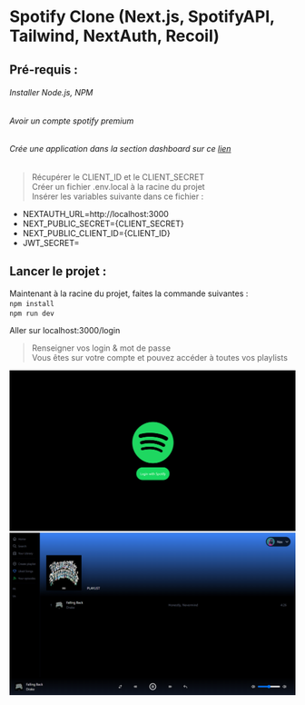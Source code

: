 # **Spotify Clone** (Next.js, SpotifyAPI, Tailwind, NextAuth, Recoil)

## Pré-requis : 

###### Installer Node.js, NPM
###### Avoir un compte spotify premium
###### Crée une application dans la section dashboard sur ce [lien](https://developer.spotify.com/)
> Récupérer le CLIENT_ID et le CLIENT_SECRET  
> Créer un fichier .env.local à la racine du projet  
> Insérer les variables suivante dans ce fichier :   
  - NEXTAUTH_URL=http://localhost:3000
  - NEXT_PUBLIC_SECRET={CLIENT_SECRET}
  - NEXT_PUBLIC_CLIENT_ID={CLIENT_ID}
  - JWT_SECRET=

## Lancer le projet :  
Maintenant à la racine du projet, faites la commande suivantes :   
`npm install`  
`npm run dev`  

Aller sur localhost:3000/login  
> Renseigner vos login & mot de passe  
> Vous êtes sur votre compte et pouvez accéder à toutes vos playlists

![login page](./spotify-clone/screenshot/login.png)
![playlist page](./spotify-clone/screenshot/playlist.png)